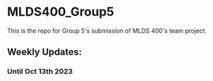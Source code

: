 # MLDS400_Group5
This is the repo for Group 5's submission of MLDS 400's team project.

## Weekly Updates:
### Until Oct 13th 2023
